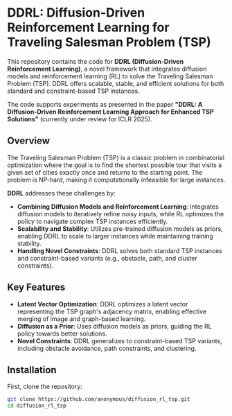 # DDRL: Diffusion-Driven Reinforcement Learning for Traveling Salesman Problem (TSP)

This repository contains the code for **DDRL (Diffusion-Driven Reinforcement Learning)**, a novel framework that integrates diffusion models and reinforcement learning (RL) to solve the Traveling Salesman Problem (TSP). DDRL offers scalable, stable, and efficient solutions for both standard and constraint-based TSP instances.

The code supports experiments as presented in the paper **"DDRL: A Diffusion-Driven Reinforcement Learning Approach for Enhanced TSP Solutions"** (currently under review for ICLR 2025).

## Overview

The Traveling Salesman Problem (TSP) is a classic problem in combinatorial optimization where the goal is to find the shortest possible tour that visits a given set of cities exactly once and returns to the starting point. The problem is NP-hard, making it computationally infeasible for large instances.

**DDRL** addresses these challenges by:
- **Combining Diffusion Models and Reinforcement Learning**: Integrates diffusion models to iteratively refine noisy inputs, while RL optimizes the policy to navigate complex TSP instances efficiently.
- **Scalability and Stability**: Utilizes pre-trained diffusion models as priors, enabling DDRL to scale to larger instances while maintaining training stability.
- **Handling Novel Constraints**: DDRL solves both standard TSP instances and constraint-based variants (e.g., obstacle, path, and cluster constraints).

## Key Features
- **Latent Vector Optimization**: DDRL optimizes a latent vector representing the TSP graph's adjacency matrix, enabling effective merging of image and graph-based learning.
- **Diffusion as a Prior**: Uses diffusion models as priors, guiding the RL policy towards better solutions.
- **Novel Constraints**: DDRL generalizes to constraint-based TSP variants, including obstacle avoidance, path constraints, and clustering.

## Installation

First, clone the repository:

```bash
git clone https://github.com/anonymous/diffusion_rl_tsp.git
cd diffusion_rl_tsp
